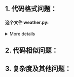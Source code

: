 ## 1. 代码格式问题：
#### 这个文件 weather.py:

<details>
<summary>More details</summary>

```diff
--- 
+++ 
@@ -1,9 +1,9 @@
 import sys
 dic = {}
 
-with open('weather_info.txt','r', encoding='utf-8') as f:
+with open('weather_info.txt', 'r', encoding='utf-8') as f:
     for line in f.readlines():
-        key, value =line.strip().split(',')
+        key, value = line.strip().split(',')
         dic[key] = value
 
 history = []
```

</details>


## 2. 代码相似问题：


## 3. 复杂度及其他问题：